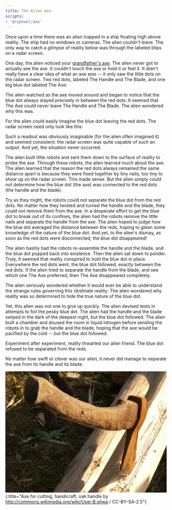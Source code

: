 ```yaml
---
title: The Alien Axe
scripts:
- '@raphael/axe'
---
```

Once upon a time there was an alien trapped in a ship floating high above reality. The ship had no windows or cameras. The alien couldn't leave. The only way to catch a glimpse of reality below was through the labeled blips on a radar screen.

One day, the alien noticed your [grandfather's axe](http://en.wikipedia.org/wiki/Ship_of_Theseus). The alien never got to actually see the axe. It couldn't touch the axe or hold it or feel it. It didn't really have a clear idea of what an axe *was* -- it only saw the little dots on the radar screen. Two red dots, labeled The Handle and The Blade, and one big blue dot labeled The Axe:

<div class="axe"></div>

The alien watched as the axe moved around and began to notice that the blue dot always stayed precisely in between the red dots. It seemed that The Axe could never leave The Handle and The Blade. The alien wondered why this was.

For the alien could easily imagine the blue dot leaving the red dots. The radar screen need only look like this:

<div class="axe" data-axe="[-3, -1]" data-center="[0.5, 2]" data-angle="0.24"></div>

Such a readout was obviously imaginable (for the alien often imagined it) and seemed consistent: the radar screen was quite capable of such an output. And yet, the situation never occurred.

The alien built little robots and sent them down to the surface of reality to probe the axe. Through these robots, the alien learned much about the axe. The alien learned that the reason the red dots always remained the same distance apart is because they were fixed together by tiny nails, too tiny to show up on the radar screen. This made sense. But the alien simply could not determine how the blue dot (the axe) was connected to the red dots (the handle and the blade).

Try as they might, the robots could not separate the blue dot from the red dots. No matter how they twisted and turned the handle and the blade, they could not remove them from the axe. In a desperate effort to get the blue dot to break out of its confines, the alien had the robots remove the little nails and separate the handle from the axe. The alien hoped to judge how the blue dot averaged the distance between the reds, hoping to glean some knowledge of the nature of the blue dot. And yet, to the alien's dismay, as soon as the red dots were disconnected, the blue dot disappeared!

<div class="axe" data-axe="[0.5, 0.8]" data-off="yes" data-spread="3"></div>

The alien hastily had the robots re-assemble the handle and the blade, and the blue dot popped back into existence. Then the alien sat down to ponder. Truly, it seemed that reality conspired to hold the blue dot in place. Everywhere the red dots went, the blue dot followed, exactly between the red dots. If the alien tried to separate the handle from the blade, and see which one The Axe preferred, then The Axe disappeared completely.

The alien seriously wondered whether it would ever be able to understand the strange rules governing this obstinate reality. The alien wondered why reality was so determined to hide the true nature of the blue dot.

Yet, this alien was not one to give up quickly. The alien devised tests in attempts to foil the pesky blue dot. The alien had the handle and the blade swiped in the dark of the deepest night, but the blue dot followed. The alien built a chamber and doused the room in liquid nitrogen before sending the robots in to grab the handle and the blade, hoping that the axe would be pacified by the cold -- but the blue dot followed.

Experiment after experiment, reality thwarted our alien friend. The blue dot refused to be separated from the reds.

No matter how swift or clever was our alien, it never did manage to separate the axe from its handle and its blade.

![Axe](/images/axe.jpg){:title="Axe for cutting, handicraft; oak handle by http://commons.wikimedia.org/wiki/User:B.gliwa / CC-BY-SA-2.5"}
